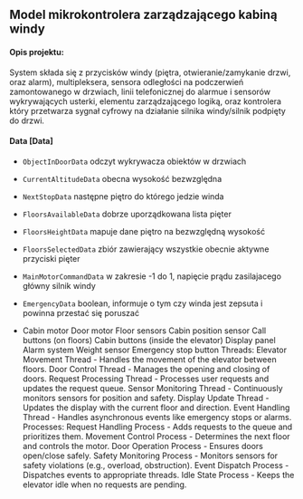 ## Model mikrokontrolera zarządzającego kabiną windy

#### Opis projektu:

System składa się z przycisków windy (piętra, otwieranie/zamykanie drzwi, oraz alarm), multipleksera, sensora odległości na podczerwień zamontowanego w drzwiach, linii telefonicznej do alarmue i sensorów wykrywających usterki, elementu zarządzającego logiką, oraz kontrolera który przetwarza sygnał cyfrowy na działanie silnika windy/silnik podpięty do drzwi.


#### Data [Data]

- `ObjectInDoorData` odczyt wykrywacza obiektów w drzwiach
- `CurrentAltitudeData` obecna wysokość bezwzględna
- `NextStopData` następne piętro do którego jedzie winda
- `FloorsAvailableData` dobrze uporządkowana lista pięter
- `FloorsHeightData` mapuje dane piętro na bezwzględną wysokość
- `FloorsSelectedData` zbiór zawierający wszystkie obecnie aktywne przyciski pięter
- `MainMotorCommandData` w zakresie -1 do 1, napięcie prądu zasilajacego główny silnik windy
- `EmergencyData` boolean, informuje o tym czy winda jest zepsuta i powinna przestać się poruszać

- Cabin motor
Door motor
Floor sensors
Cabin position sensor
Call buttons (on floors)
Cabin buttons (inside the elevator)
Display panel
Alarm system
Weight sensor
Emergency stop button
Threads:
Elevator Movement Thread - Handles the movement of the elevator between floors.
Door Control Thread - Manages the opening and closing of doors.
Request Processing Thread - Processes user requests and updates the request queue.
Sensor Monitoring Thread - Continuously monitors sensors for position and safety.
Display Update Thread - Updates the display with the current floor and direction.
Event Handling Thread - Handles asynchronous events like emergency stops or alarms.
Processes:
Request Handling Process - Adds requests to the queue and prioritizes them.
Movement Control Process - Determines the next floor and controls the motor.
Door Operation Process - Ensures doors open/close safely.
Safety Monitoring Process - Monitors sensors for safety violations (e.g., overload, obstruction).
Event Dispatch Process - Dispatches events to appropriate threads.
Idle State Process - Keeps the elevator idle when no requests are pending.
